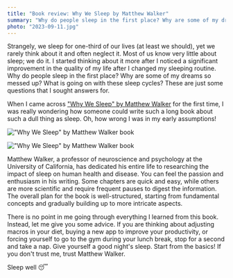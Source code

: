 ```yaml
---
title: "Book review: Why We Sleep by Matthew Walker"
summary: "Why do people sleep in the first place? Why are some of my dreams so messed up? What is going on with these sleep cycles? These are just some questions that I sought answers for."
photo: "2023-09-11.jpg"
---
```


Strangely, we sleep for one-third of our lives (at least we should), yet we rarely think about it and often neglect it. Most of us know very little about sleep; we do it. I started thinking about it more after I noticed a significant improvement in the quality of my life after I changed my sleeping routine. Why do people sleep in the first place? Why are some of my dreams so messed up? What is going on with these sleep cycles? These are just some questions that I sought answers for.

When I came across ["Why We Sleep" by Matthew Walker](https://www.goodreads.com/book/show/34466963-why-we-sleep) for the first time, I was really wondering how someone could write such a long book about such a dull thing as sleep. Oh, how wrong I was in my early assumptions!

!["Why We Sleep" by Matthew Walker book](/photos/2023-09-11-1.jpg)

!["Why We Sleep" by Matthew Walker book](/photos/2023-09-11-2.jpg)

Matthew Walker, a professor of neuroscience and psychology at the University of California, has dedicated his entire life to researching the impact of sleep on human health and disease. You can feel the passion and enthusiasm in his writing. Some chapters are quick and easy, while others are more scientific and require frequent pauses to digest the information. The overall plan for the book is well-structured, starting from fundamental concepts and gradually building up to more intricate aspects.

There is no point in me going through everything I learned from this book. Instead, let me give you some advice. If you are thinking about adjusting macros in your diet, buying a new app to improve your productivity, or forcing yourself to go to the gym during your lunch break, stop for a second and take a nap. Give yourself a good night's sleep. Start from the basics! If you don't trust me, trust Matthew Walker.

Sleep well 😴
